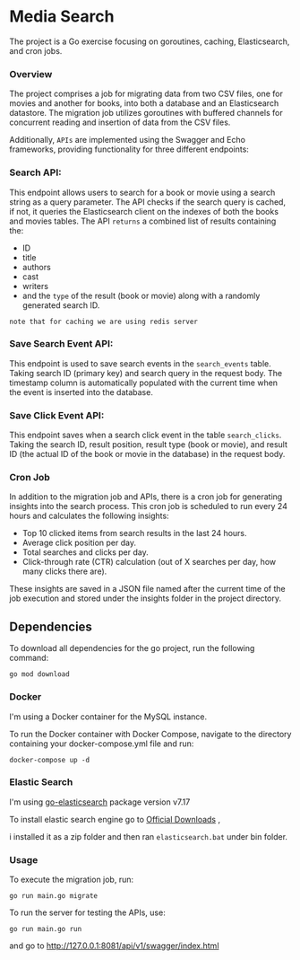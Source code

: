 # Media Search
The project is a Go exercise focusing on goroutines, caching, Elasticsearch, and cron jobs.

### Overview
The project comprises a job for migrating data from two CSV files, one for movies and another for books, into both a database and an Elasticsearch datastore. 
The migration job utilizes goroutines with buffered channels for concurrent reading and insertion of data from the CSV files.

Additionally, `APIs` are implemented using the Swagger and Echo frameworks, providing functionality for three different endpoints:

### Search API:
This endpoint allows users to search for a book or movie using a search string as a query parameter. 
The API checks if the search query is cached, if not, 
it queries the Elasticsearch client on the indexes of both the books and movies tables. 
The API `returns` a combined list of results containing the:
- ID
- title
- authors
- cast
- writers
- and the `type` of the result (book or movie) 
along with a randomly generated search ID.

`note that for caching we are using redis server`

### Save Search Event API: 
This endpoint is used to save search events in the `search_events` table.
Taking search ID (primary key) and search query in the request body. 
The timestamp column is automatically populated with the current time when the event is inserted into the database.

### Save Click Event API: 
This endpoint saves when a search click event in the table `search_clicks`. 
Taking the search ID, result position, result type (book or movie), and result ID (the actual ID of the book or movie in the database) in the request body.


### Cron Job
In addition to the migration job and APIs, there is a cron job for generating insights into the search process. 
This cron job is scheduled to run every 24 hours and calculates the following insights:

- Top 10 clicked items from search results in the last 24 hours.
- Average click position per day.
- Total searches and clicks per day.
- Click-through rate (CTR) calculation (out of X searches per day, how many clicks there are).

These insights are saved in a JSON file named after the current time of the job execution and stored under the insights folder in the project directory.

## Dependencies
To download all dependencies for the go project, run the following command:
```
go mod download
```

### Docker
I'm using a Docker container for the MySQL instance.

To run the Docker container with Docker Compose, navigate to the directory containing your docker-compose.yml file and run:
```
docker-compose up -d
```

### Elastic Search
I'm using [go-elasticsearch](https://github.com/elastic/go-elasticsearch) package version v7.17

To  install elastic search engine go to [Official Downloads](https://www.elastic.co/downloads/elasticsearch) ,

i installed it as a zip folder and then ran `elasticsearch.bat` under bin folder.

### Usage
To execute the migration job, run:
```
go run main.go migrate
```

To run the server for testing the APIs, use:
```
go run main.go run
```
and go to
http://127.0.0.1:8081/api/v1/swagger/index.html
